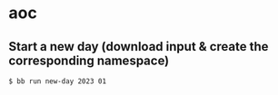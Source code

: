 # aoc

## Start a new day (download input & create the corresponding namespace)

    $ bb run new-day 2023 01
